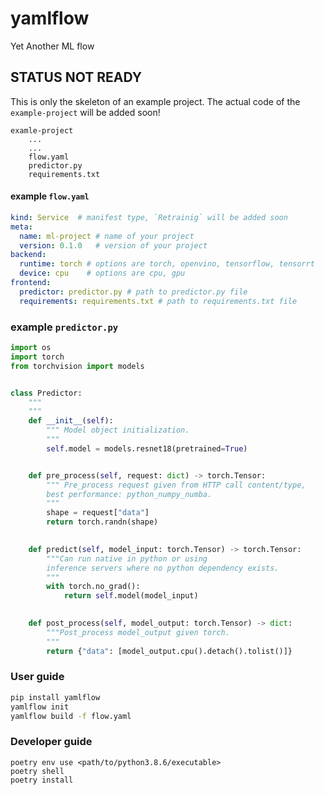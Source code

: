 # yamlflow
Yet Another ML flow

## STATUS NOT READY

This is only the skeleton of an example project.
The actual code of the `example-project` will be added soon!

```
examle-project
    ...
    ...
    flow.yaml
    predictor.py
    requirements.txt
```

#### example `flow.yaml`
```yaml
kind: Service  # manifest type, `Retrainig` will be added soon
meta:
  name: ml-project # name of your project
  version: 0.1.0   # version of your project
backend:
  runtime: torch # options are torch, openvino, tensorflow, tensorrt
  device: cpu    # options are cpu, gpu
frontend:
  predictor: predictor.py # path to predictor.py file
  requirements: requirements.txt # path to requirements.txt file
```

### example `predictor.py`
```py
import os
import torch
from torchvision import models


class Predictor:
    """
    """
    def __init__(self):
        """ Model object initialization.
        """
        self.model = models.resnet18(pretrained=True)


    def pre_process(self, request: dict) -> torch.Tensor:
        """ Pre_process request given from HTTP call content/type,
        best performance: python_numpy_numba.
        """
        shape = request["data"]
        return torch.randn(shape)

    
    def predict(self, model_input: torch.Tensor) -> torch.Tensor:
        """Can run native in python or using 
        inference servers where no python dependency exists.
        """
        with torch.no_grad():
            return self.model(model_input)
    

    def post_process(self, model_output: torch.Tensor) -> dict:
        """Post_process model_output given torch.
        """
        return {"data": [model_output.cpu().detach().tolist()]}
```

### User guide
```bash
pip install yamlflow
yamlflow init
yamlflow build -f flow.yaml
```

### Developer guide
```
poetry env use <path/to/python3.8.6/executable>
poetry shell
poetry install
```